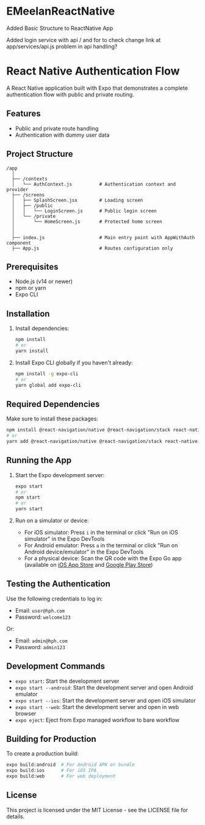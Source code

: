 # EMeelanReactNative

Added Basic Structure to ReactNative App

Added login service with api / and for to check change link at app/services/api.js
problem in api handling?


# React Native Authentication Flow

A React Native application built with Expo that demonstrates a complete authentication flow with public and private routing.

## Features

- Public and private route handling
- Authentication with dummy user data

## Project Structure

```
/app
  │
  ├── /contexts
  │   └── AuthContext.js          # Authentication context and provider
  ├── /screens
  │   ├── SplashScreen.jsx        # Loading screen
  │   ├── /public
  │   │   └── LoginScreen.js      # Public login screen
  │   └── /private
  │       └── HomeScreen.js       # Protected home screen
  │ 
  │ 
  ├── index.js                    # Main entry point with AppWithAuth component
  ├── App.js                      # Routes configuration only
```

## Prerequisites

- Node.js (v14 or newer)
- npm or yarn
- Expo CLI

## Installation

1. Install dependencies:
   ```bash
   npm install
   # or
   yarn install
   ```

2. Install Expo CLI globally if you haven't already:
   ```bash
   npm install -g expo-cli
   # or
   yarn global add expo-cli
   ```

## Required Dependencies

Make sure to install these packages:

```bash
npm install @react-navigation/native @react-navigation/stack react-native-screens react-native-safe-area-context react-native-gesture-handler @react-native-async-storage/async-storage
# or
yarn add @react-navigation/native @react-navigation/stack react-native-screens react-native-safe-area-context react-native-gesture-handler @react-native-async-storage/async-storage
```

## Running the App

1. Start the Expo development server:
   ```bash
   expo start
   # or
   npm start
   # or
   yarn start
   ```

2. Run on a simulator or device:
   - For iOS simulator: Press `i` in the terminal or click "Run on iOS simulator" in the Expo DevTools
   - For Android emulator: Press `a` in the terminal or click "Run on Android device/emulator" in the Expo DevTools
   - For a physical device: Scan the QR code with the Expo Go app (available on [iOS App Store](https://apps.apple.com/app/apple-store/id982107779) and [Google Play Store](https://play.google.com/store/apps/details?id=host.exp.exponent))

## Testing the Authentication

Use the following credentials to log in:

- Email: `user@hph.com`
- Password: `welcome123`

Or:

- Email: `admin@hph.com`
- Password: `admin123`

## Development Commands

- `expo start`: Start the development server
- `expo start --android`: Start the development server and open Android emulator
- `expo start --ios`: Start the development server and open iOS simulator
- `expo start --web`: Start the development server and open in web browser
- `expo eject`: Eject from Expo managed workflow to bare workflow

## Building for Production

To create a production build:

```bash
expo build:android  # For Android APK or bundle
expo build:ios      # For iOS IPA
expo build:web      # For web deployment
```

## License

This project is licensed under the MIT License - see the LICENSE file for details.